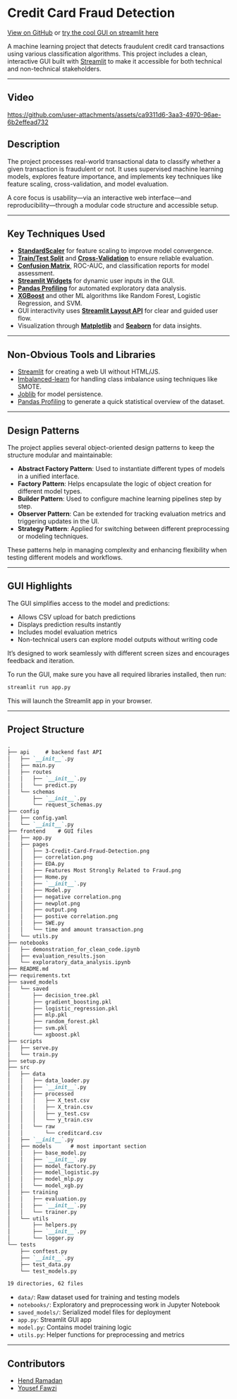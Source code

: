 # Credit Card Fraud Detection

[View on GitHub](https://github.com/HendRamadan1/creditFraudDetection)
or
[try the cool GUI on streamlit here](https://creditfrauddetectioner.streamlit.app/)

A machine learning project that detects fraudulent credit card transactions using various classification algorithms. This project includes a clean, interactive GUI built with [Streamlit](https://streamlit.io/) to make it accessible for both technical and non-technical stakeholders.

---
## Video 


https://github.com/user-attachments/assets/ca9311d6-3aa3-4970-96ae-6b2effead732


## Description

The project processes real-world transactional data to classify whether a given transaction is fraudulent or not. It uses supervised machine learning models, explores feature importance, and implements key techniques like feature scaling, cross-validation, and model evaluation.

A core focus is usability—via an interactive web interface—and reproducibility—through a modular code structure and accessible setup.

---

## Key Techniques Used

* **[StandardScaler](https://scikit-learn.org/stable/modules/generated/sklearn.preprocessing.StandardScaler.html)** for feature scaling to improve model convergence.
* **[Train/Test Split](https://scikit-learn.org/stable/modules/generated/sklearn.model_selection.train_test_split.html)** and **[Cross-Validation](https://scikit-learn.org/stable/modules/cross_validation.html)** to ensure reliable evaluation.
* **[Confusion Matrix](https://scikit-learn.org/stable/modules/generated/sklearn.metrics.confusion_matrix.html)**, ROC-AUC, and classification reports for model assessment.
* **[Streamlit Widgets](https://docs.streamlit.io/library/api-reference/widgets)** for dynamic user inputs in the GUI.
* **[Pandas Profiling](https://github.com/ydataai/pandas-profiling)** for automated exploratory data analysis.
* **[XGBoost](https://xgboost.readthedocs.io/)** and other ML algorithms like Random Forest, Logistic Regression, and SVM.
* GUI interactivity uses **[Streamlit Layout API](https://docs.streamlit.io/library/api-reference/layout)** for clear and guided user flow.
* Visualization through **[Matplotlib](https://matplotlib.org/)** and **[Seaborn](https://seaborn.pydata.org/)** for data insights.

---

## Non-Obvious Tools and Libraries

* [Streamlit](https://streamlit.io/) for creating a web UI without HTML/JS.
* [Imbalanced-learn](https://imbalanced-learn.org/stable/) for handling class imbalance using techniques like SMOTE.
* [Joblib](https://joblib.readthedocs.io/) for model persistence.
* [Pandas Profiling](https://github.com/ydataai/pandas-profiling) to generate a quick statistical overview of the dataset.

---

## Design Patterns

The project applies several object-oriented design patterns to keep the structure modular and maintainable:

* **Abstract Factory Pattern**: Used to instantiate different types of models in a unified interface.
* **Factory Pattern**: Helps encapsulate the logic of object creation for different model types.
* **Builder Pattern**: Used to configure machine learning pipelines step by step.
* **Observer Pattern**: Can be extended for tracking evaluation metrics and triggering updates in the UI.
* **Strategy Pattern**: Applied for switching between different preprocessing or modeling techniques.

These patterns help in managing complexity and enhancing flexibility when testing different models and workflows.

---

## GUI Highlights

The GUI simplifies access to the model and predictions:

* Allows CSV upload for batch predictions
* Displays prediction results instantly
* Includes model evaluation metrics
* Non-technical users can explore model outputs without writing code

It’s designed to work seamlessly with different screen sizes and encourages feedback and iteration.

To run the GUI, make sure you have all required libraries installed, then run:

```bash
streamlit run app.py
```

This will launch the Streamlit app in your browser.

---

## Project Structure

```markdown
.
├── api     # backend fast API
│   ├── `__init__`.py
│   ├── main.py
│   ├── routes
│   │   ├── `__init__`.py
│   │   └── predict.py
│   └── schemas
│       ├── `__init__`.py
│       └── request_schemas.py
├── config
│   ├── config.yaml
│   └── `__init__`.py
├── frontend    # GUI files
│   ├── app.py
│   ├── pages
│   │   ├── 3-Credit-Card-Fraud-Detection.png
│   │   ├── correlation.png
│   │   ├── EDA.py
│   │   ├── Features Most Strongly Related to Fraud.png
│   │   ├── Home.py
│   │   ├── `__init__`.py
│   │   ├── Model.py
│   │   ├── negative correlation.png
│   │   ├── newplot.png
│   │   ├── output.png
│   │   ├── postive correlation.png
│   │   ├── SWE.py
│   │   └── time and amount transaction.png
│   └── utils.py
├── notebooks 
│   ├── demonstration_for_clean_code.ipynb
│   ├── evaluation_results.json
│   └── exploratory_data_analysis.ipynb
├── README.md
├── requirements.txt
├── saved_models
│   └── saved
│       ├── decision_tree.pkl
│       ├── gradient_boosting.pkl
│       ├── logistic_regression.pkl
│       ├── mlp.pkl
│       ├── random_forest.pkl
│       ├── svm.pkl
│       └── xgboost.pkl
├── scripts
│   ├── serve.py
│   └── train.py
├── setup.py
├── src
│   ├── data 
│   │   ├── data_loader.py
│   │   ├── `__init__`.py
│   │   ├── processed
│   │   │   ├── X_test.csv
│   │   │   ├── X_train.csv
│   │   │   ├── y_test.csv
│   │   │   └── y_train.csv
│   │   └── raw
│   │       └── creditcard.csv
│   ├── `__init__`.py
│   ├── models      # most important section 
│   │   ├── base_model.py
│   │   ├── `__init__`.py
│   │   ├── model_factory.py
│   │   ├── model_logistic.py
│   │   ├── model_mlp.py
│   │   └── model_xgb.py
│   ├── training
│   │   ├── evaluation.py
│   │   ├── `__init__`.py
│   │   └── trainer.py
│   └── utils
│       ├── helpers.py
│       ├── `__init__`.py
│       └── logger.py
└── tests
    ├── conftest.py
    ├── `__init__`.py
    ├── test_data.py
    └── test_models.py

19 directories, 62 files
```

* `data/`: Raw dataset used for training and testing models
* `notebooks/`: Exploratory and preprocessing work in Jupyter Notebook
* `saved_models/`: Serialized model files for deployment
* `app.py`: Streamlit GUI app
* `model.py`: Contains model training logic
* `utils.py`: Helper functions for preprocessing and metrics

---

## Contributors

* [Hend Ramadan](https://github.com/HendRamadan1)
* [Yousef Fawzi](https://github.com/Losif01)
